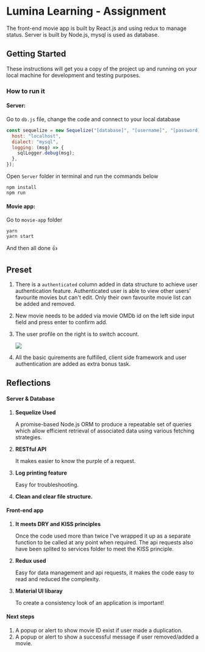 # Lumina Learning - Assignment

The front-end movie app is built by React.js and using redux to manage status. Server is built by Node.js, mysql is used as database.

## Getting Started

These instructions will get you a copy of the project up and running on your local machine for development and testing purposes.

### How to run it

#### Server:

Go to `db.js` file, change the code and connect to your local database

```js
const sequelize = new Sequelize("[database]", "[username]", "[password]", {
  host: "localhost",
  dialect: "mysql",
  logging: (msg) => {
    sqlLogger.debug(msg);
  },
});
```

 Open `Server` folder in terminal and run the commands below

```
npm install
npm run
```

#### Movie app:

Go to `movie-app` folder

```
yarn
yarn start
```

And then all done 👍

## Preset

1. There is a `authenticated` column added in data structure to achieve user authentication feature. Authenticated user is able to view other users' favourite movies but can't edit. Only their own favourite movie list can be added and removed.

2. New movie needs to be added via movie OMDb id on the left side input field and press enter to confirm add.

3. The user profile on the right is to switch account.

   ![](https://i.loli.net/2021/03/07/gvbpBWPnIUETtcD.png)

4. All the basic quirements are fulfilled, client side framework and user authentication are added as extra bonus task.

## Reflections

#### Server & Database

1. **Sequelize Used** 

   A promise-based Node.js ORM to produce a repeatable set of queries which allow efficient retrieval of associated data using various fetching strategies.

2. **RESTful API** 

   It makes easier to know the purple of a request.

3. **Log printing feature** 

   Easy for troubleshooting.

4. **Clean and clear file structure.**

#### Front-end app

1. **It meets DRY and KISS principles**

   Once the code used more than twice I've wrapped it up as a separate function to be called at any point when required. The api requests also have been splited to services folder to meet the KISS principle.

2. **Redux used** 

   Easy for data management and api requests, it makes the code easy to read and reduced the complexity.

3. **Material UI libaray** 

   To create a consistency look of an application is important!

#### Next steps

1. A popup or alert to show movie ID exist if user made a duplication.
2. A popup or alert to show a successful message if user removed/added a movie.


